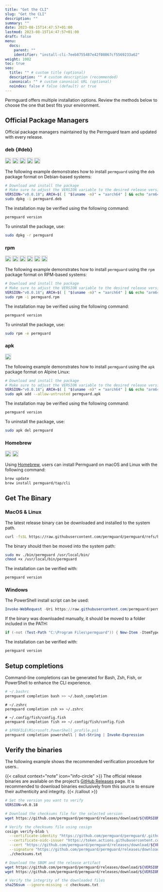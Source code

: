 ```yaml
---
title: "Get the CLI"
slug: "Get the CLI"
description: ""
summary: ""
date: 2023-08-15T14:47:57+01:00
lastmod: 2023-08-15T14:47:57+01:00
draft: false
menu:
  docs:
    parent: ""
    identifier: "install-cli-7eeb8755487e42f08067cf5569233a62"
weight: 1002
toc: true
seo:
  title: "" # custom title (optional)
  description: "" # custom description (recommended)
  canonical: "" # custom canonical URL (optional)
  noindex: false # false (default) or true
---
```


Permguard offers multiple installation options. Review the methods below to choose the one that best fits your environment.

## Official Package Managers

Official package managers maintained by the Permguard team and updated with every release.

### deb {#deb}

<img alt="Ubuntu" src="https://img.shields.io/badge/Ubuntu-E95420?logo=ubuntu&logoColor=white" height="20"> <img alt="Debian" src="https://img.shields.io/badge/Debian-A81D33?logo=debian&logoColor=white" height="20"> <img alt="Linux Mint" src="https://img.shields.io/badge/Linux_Mint-87CF3E?logo=linuxmint&logoColor=fff" height="20"> <img alt="Pop!_OS" src="https://img.shields.io/badge/Pop!_OS-48B9C7?logo=popos&logoColor=fff" height="20"> <img alt="Elementary OS" src="https://img.shields.io/badge/Elementary_OS-64BAFF?logo=elementary&logoColor=fff" height="20">

The following example demonstrates how to install `permguard` using the `deb` package format on Debian-based systems:

```bash
# Download and install the package
# Make sure to adjust the VERSION variable to the desired release version
VERSION="v0.0.18"; ARCH=$( [ "$(uname -m)" = "aarch64" ] && echo "arm64" || echo "x86_64" ); curl -fsSL -o permguard.deb "https://github.com/permguard/permguard/releases/download/${VERSION}/permguard_cli_Linux_${ARCH}.deb"
sudo dpkg -i permguard.deb
```

The installation may be verified using the following command:

```bash
permguard version
```

To uninstall the package, use:

```bash
sudo dpkg -r permguard
```

### rpm

<img alt="Fedora" src="https://img.shields.io/badge/Fedora-51A2DA?logo=fedora&logoColor=fff" height="20"> <img alt="CentOS" src="https://img.shields.io/badge/CentOS-002260?logo=centos&logoColor=F0F0F0" height="20"> <img alt="Red Hat Enterprise Linux" src="https://img.shields.io/badge/Red_Hat-EE0000?logo=redhat&logoColor=white" height="20"> <img alt="Rocky Linux" src="https://img.shields.io/badge/Rocky_Linux-10B981?logo=rockylinux&logoColor=fff" height="20"> <img alt="AlmaLinux" src="https://img.shields.io/badge/AlmaLinux-0F4C81?logo=almalinux&logoColor=fff" height="20"> <img alt="openSUSE" src="https://img.shields.io/badge/openSUSE-73BA25?logo=opensuse&logoColor=fff" height="20">

The following example demonstrates how to install `permguard` using the `rpm` package format on RPM-based systems:

```bash
# Download and install the package
# Make sure to adjust the VERSION variable to the desired release version
VERSION="v0.0.18"; ARCH=$( [ "$(uname -m)" = "aarch64" ] && echo "arm64" || echo "x86_64" ); curl -fsSL -o permguard.rpm "https://github.com/permguard/permguard/releases/download/${VERSION}/permguard_cli_Linux_${ARCH}.rpm"
sudo rpm -i permguard.rpm
```

The installation may be verified using the following command:

```bash
permguard version
```

To uninstall the package, use:

```bash
sudo rpm -e permguard
```

### apk

<img alt="Alpine Linux" src="https://img.shields.io/badge/Alpine_Linux-0D597F?logo=alpinelinux&logoColor=white" height="20"><br>

The following example demonstrates how to install `permguard` using the `apk` package format on Alpine Linux:

```bash
# Download and install the package
# Make sure to adjust the VERSION variable to the desired release version
VERSION="v0.0.18"; ARCH=$( [ "$(uname -m)" = "aarch64" ] && echo "arm64" || echo "x86_64" ); curl -fsSL -o permguard.apk "https://github.com/permguard/permguard/releases/download/${VERSION}/permguard_cli_Linux_${ARCH}.apk"
sudo apk add --allow-untrusted permguard.apk
```

The installation may be verified using the following command:

```bash
permguard version
```

To uninstall the package, use:

```bash
sudo apk del permguard
```

### Homebrew

<img alt="macOS" src="https://img.shields.io/badge/MacOS-000000?logo=apple&logoColor=F0F0F0" height="20"> <img alt="Linux" src="https://img.shields.io/badge/Linux-FCC624?logo=linux&logoColor=black" height="20">

Using [Homebrew](https://brew.sh/), users can install Permguard on macOS and Linux with the following command:

```bash
brew update
brew install permguard/tap/cli
```

## Get The Binary

### MacOS & Linux

The latest release binary can be downloaded and installed to the system path.

```bash
curl -fsSL https://raw.githubusercontent.com/permguard/permguard/refs/heads/main/install.sh | sh -s
```

The binary should then be moved into the system path:

```bash
sudo mv ./bin/permguard /usr/local/bin/
chmod +x /usr/local/bin/permguard
```

The installation can be verified with:

```bash
permguard version
```

### Windows

The PowerShell install script can be used:

```powershell [powershell]
Invoke-WebRequest -Uri https://raw.githubusercontent.com/permguard/permguard/refs/heads/main/install.ps1 -UseBasicParsing | Invoke-Expression
```

If the binary was downloaded manually, it should be moved to a folder included in the PATH:

```powershell [powershell]
if (-not (Test-Path "C:\Program Files\permguard")) { New-Item -ItemType Directory -Path "C:\Program Files\permguard" | Out-Null }; Move-Item .\bin\permguard.exe "C:\Program Files\permguard\permguard.exe" -Force; if ($env:PATH -notlike "*C:\Program Files\permguard*") { setx PATH "$($env:PATH);C:\Program Files\permguard" }
```

The installation can be verified with:

```bash
permguard version
```

## Setup completions

Command-line completions can be generated for Bash, Zsh, Fish, or PowerShell to enhance the CLI experience.

```bash
# ~/.bashrc
permguard completion bash >> ~/.bash_completion
```

```shell [zsh]
# ~/.zshrc
permguard completion zsh >> ~/.zshrc
```

```shell [fish]
# ~/.config/fish/config.fish
permguard completion fish >> ~/.config/fish/config.fish
```

```powershell [powershell]
# $PROFILE\Microsoft.PowerShell_profile.ps1
permguard completion powershell | Out-String | Invoke-Expression
```

## Verify the binaries

The following example shows the recommended verification procedure for users..

{{< callout context="note" icon="info-circle" >}}
The official release binaries are available on the project’s [GitHub Releases](https://github.com/permguard/permguard/releases) page.
It is recommended to download binaries exclusively from this source to ensure their authenticity and integrity.
{{< /callout >}}

```bash
# Set the version you want to verify
VERSION=v0.0.18

# Download the checksums file for the selected version
wget https://github.com/permguard/permguard/releases/download/${VERSION}/checksums.txt

# Verify the checksums file using cosign
cosign verify-blob \
  --certificate-identity "https://github.com/permguard/permguard/.github/workflows/release.yml@refs/tags/${VERSION}" \
  --certificate-oidc-issuer "https://token.actions.githubusercontent.com" \
  --cert "https://github.com/permguard/permguard/releases/download/${VERSION}/checksums.txt.pem" \
  --signature "https://github.com/permguard/permguard/releases/download/${VERSION}/checksums.txt.sig" \
  ./checksums.txt

# Download the SBOM and the release artifact
wget https://github.com/permguard/permguard/releases/download/${VERSION}/permguard_cli_Linux_x86_64.tar.gz.sbom.json
wget https://github.com/permguard/permguard/releases/download/${VERSION}/permguard_cli_Linux_x86_64.tar.gz

# Verify the integrity of the downloaded files
sha256sum --ignore-missing -c checksums.txt
```
